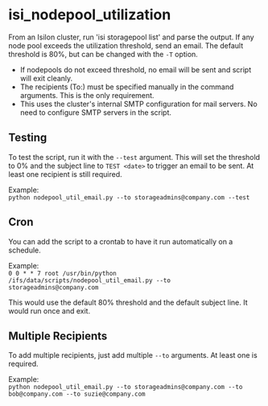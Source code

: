 # isi_nodepool_utilization

From an Isilon cluster, run 'isi storagepool list' and parse the output.  If any node pool exceeds the utilization threshold, send an email.  The default threshold is 80%, but can be changed with the `-T` option.

- If nodepools do not exceed threshold, no email will be sent and script will exit cleanly. 
- The recipients (To:) must be specified manually in the command arguments.  This is the only requirement.
- This uses the cluster's internal SMTP configuration for mail servers.  No need to configure SMTP servers in the script.

## Testing

To test the script, run it with the `--test` argument.  This will set the threshold to 0% and the subject line to  `TEST <date>` to trigger an email to be sent.  At least one recipient is still required.

Example:  
`python nodepool_util_email.py --to storageadmins@company.com --test`  
  
  
## Cron

You can add the script to a crontab to have it run automatically on a schedule.  

Example:  
`0 0 * * 7 root /usr/bin/python /ifs/data/scripts/nodepool_util_email.py --to storageadmins@company.com`  

This would use the default 80% threshold and the default subject line.  It would run once and exit.

  
  
## Multiple Recipients

To add multiple recipients, just add multiple `--to` arguments.  At least one is required.

Example:  
`python nodepool_util_email.py --to storageadmins@company.com --to bob@company.com --to suzie@company.com`

